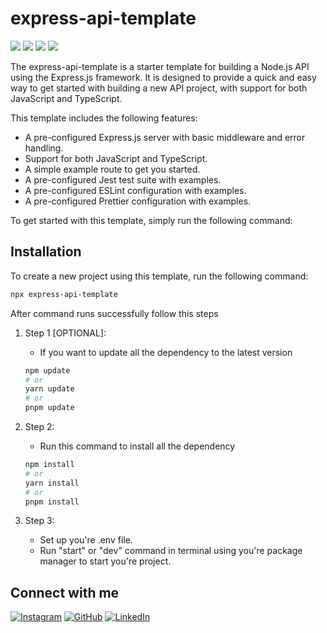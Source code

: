 # express-api-template
![](https://img.shields.io/github/v/release/iamharshil/express-api-template?style=flat-square)
![](https://img.shields.io/github/license/iamharshil/express-api-template?style=flat-square)
![](https://img.shields.io/npm/v/node?style=flat-square)
![](https://img.shields.io/github/stars/iamharshil/express-api-template?style=flat-square)

The express-api-template is a starter template for building a Node.js API using the Express.js framework. It is designed to provide a quick and easy way to get started with building a new API project, with support for both JavaScript and TypeScript.

This template includes the following features:

- A pre-configured Express.js server with basic middleware and error handling.
- Support for both JavaScript and TypeScript.
- A simple example route to get you started.
- A pre-configured Jest test suite with examples.
- A pre-configured ESLint configuration with examples.
- A pre-configured Prettier configuration with examples.

To get started with this template, simply run the following command:

## Installation

To create a new project using this template, run the following command:

```bash
npx express-api-template
```

After command runs successfully follow this steps

1. Step 1 [OPTIONAL]:

   - If you want to update all the dependency to the latest version

   ```bash
   npm update
   # or
   yarn update
   # or
   pnpm update
   ```

2. Step 2:

   - Run this command to install all the dependency

   ```bash
   npm install
   # or
   yarn install
   # or
   pnpm install
   ```

3. Step 3:
   - Set up you're .env file.
   - Run "start" or "dev" command in terminal using you're package manager to start you're project.


## Connect with me

[![Instagram](https://img.shields.io/badge/-Instagram-E4405F?style=flat-square&logo=instagram&logoColor=white)](https://instagram.com/iam_harshil)
[![GitHub](https://img.shields.io/badge/-GitHub-181717?style=flat-square&logo=github&logoColor=white)](https://github.com/iamharshil)
[![LinkedIn](https://img.shields.io/badge/-LinkedIn-0077B5?style=flat-square&logo=linkedin&logoColor=white)](https://www.linkedin.com/in/harshil-chudasama)